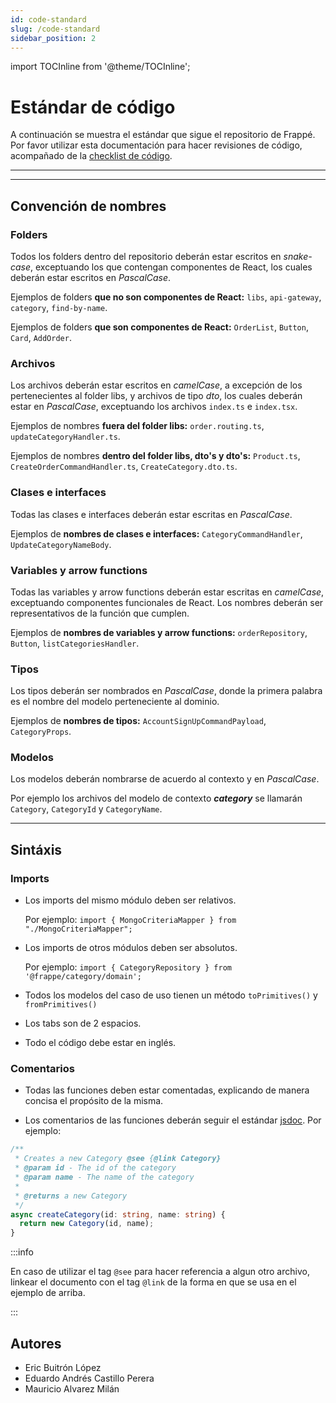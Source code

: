 ```yaml
---
id: code-standard
slug: /code-standard
sidebar_position: 2
---
```


import TOCInline from '@theme/TOCInline';

# Estándar de código

A continuación se muestra el estándar que sigue el repositorio de Frappé. Por favor utilizar esta documentación para hacer revisiones de código, acompañado de la [checklist de código](https://docs.google.com/spreadsheets/d/1BTfYvNCsBmU54sY2hRHbU0hQRsxRtR4aCTtCfFbPxrI/edit?usp=sharing).

---

<TOCInline toc={toc} />

---

## Convención de nombres

### Folders

Todos los folders dentro del repositorio deberán estar escritos en _snake-case_, exceptuando los que contengan componentes de React, los cuales deberán estar escritos en _PascalCase_.

Ejemplos de folders **que no son componentes de React:** `libs`, `api-gateway`, `category`, `find-by-name`.

Ejemplos de folders **que son componentes de React:** `OrderList`, `Button`, `Card`, `AddOrder`.

### Archivos

Los archivos deberán estar escritos en _camelCase_, a excepción de los pertenecientes al folder libs, y archivos de tipo _dto_, los cuales deberán estar en _PascalCase_, exceptuando los archivos `index.ts` e `index.tsx`.

Ejemplos de nombres **fuera del folder libs:** `order.routing.ts`, `updateCategoryHandler.ts`.

Ejemplos de nombres **dentro del folder libs, dto's y dto's:** `Product.ts`, `CreateOrderCommandHandler.ts`, `CreateCategory.dto.ts`.

### Clases e interfaces

Todas las clases e interfaces deberán estar escritas en _PascalCase_.

Ejemplos de **nombres de clases e interfaces:** `CategoryCommandHandler`, `UpdateCategoryNameBody`.

### Variables y arrow functions

Todas las variables y arrow functions deberán estar escritas en _camelCase_, exceptuando componentes funcionales de React. Los nombres deberán ser representativos de la función que cumplen.

Ejemplos de **nombres de variables y arrow functions:** `orderRepository`, `Button`, `listCategoriesHandler`.

### Tipos

Los tipos deberán ser nombrados en _PascalCase_, donde la primera palabra es el nombre del modelo perteneciente al dominio.

Ejemplos de **nombres de tipos:** `AccountSignUpCommandPayload`, `CategoryProps`.

### Modelos

Los modelos deberán nombrarse de acuerdo al contexto y en _PascalCase_.

Por ejemplo los archivos del modelo de contexto **_category_** se llamarán `Category`, `CategoryId` y `CategoryName`.

---

## Sintáxis

### Imports

- Los imports del mismo módulo deben ser relativos.

  Por ejemplo: `import { MongoCriteriaMapper } from "./MongoCriteriaMapper";`

- Los imports de otros módulos deben ser absolutos.

  Por ejemplo: `import { CategoryRepository } from '@frappe/category/domain';`

- Todos los modelos del caso de uso tienen un método `toPrimitives()` y `fromPrimitives()`

- Los tabs son de 2 espacios.
- Todo el código debe estar en inglés.

### Comentarios

- Todas las funciones deben estar comentadas, explicando de manera concisa el propósito de la misma.

- Los comentarios de las funciones deberán seguir el estándar [jsdoc](https://jsdoc.app/).
  Por ejemplo:

```ts
/**
 * Creates a new Category @see {@link Category}
 * @param id - The id of the category
 * @param name - The name of the category
 *
 * @returns a new Category
 */
async createCategory(id: string, name: string) {
  return new Category(id, name);
}
```

:::info

En caso de utilizar el tag `@see` para hacer referencia a algun otro archivo, linkear el documento con el tag `@link` de la forma en que se usa en el ejemplo de arriba.

:::

## Autores

- Eric Buitrón López
- Eduardo Andrés Castillo Perera
- Mauricio Alvarez Milán
